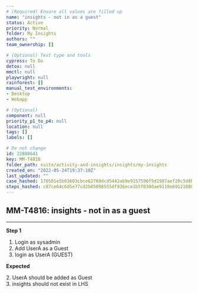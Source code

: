 ```yaml
---
# (Required) Ensure all values are filled up
name: "insights - not in as a guest"
status: Active
priority: Normal
folder: My Insights
authors: ""
team_ownership: []

# (Optional) Test type and tools
cypress: To Do
detox: null
mmctl: null
playwright: null
rainforest: []
manual_test_environments: 
- Desktop
- Webapp

# (Optional)
component: null
priority_p1_to_p4: null
location: null
tags: []
labels: []

# Do not change
id: 22888641
key: MM-T4816
folder_path: suite/activity-and-insights/insights/my-insights
created_on: "2022-05-24T19:37:10Z"
last_updated: ""
case_hashed: 170581e5b03603cbce62769dcd5442ab9e9157596f5d1987aef20c5d8b7eec3a914bf2f9450f964c5f5018f2cca4d2a7
steps_hashed: c87ce64c6d5e77cd2b05098555df936ece1b5f0300ae9110e691218889bf7e0c5404c6709c33f4514fb1b3d312a2c0bf
---
```


## MM-T4816: insights - not in as a guest

---

**Step 1**

1. Login as sysadmin
2. Add UserA as a Guest
3. login as UserA (GUEST)

**Expected**

2\. UserA should be added as Guest\
3\. insights should not exist in LHS
